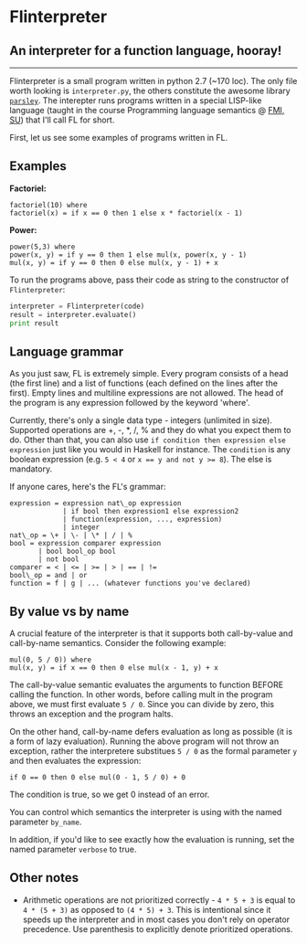 # Flinterpreter
## An interpreter for a function language, hooray!
- - -
Flinterpreter is a small program written in python 2.7 (~170 loc). The only file worth looking is `interpreter.py`, the others constitute the awesome library [`parsley`][parsley].
The interepter runs programs written in a special LISP-like language (taught in the course Programming language semantics @ [FMI, SU][fmi])
that I'll call FL for short.

First, let us see some examples of programs written in FL.
## Examples
**Factoriel:**
```
factoriel(10) where
factoriel(x) = if x == 0 then 1 else x * factoriel(x - 1)
```

**Power:**
```
power(5,3) where
power(x, y) = if y == 0 then 1 else mul(x, power(x, y - 1)
mul(x, y) = if y == 0 then 0 else mul(x, y - 1) + x 
```

To run the programs above, pass their code as string to the constructor of `Flinterpreter`:

```python
interpreter = Flinterpreter(code)
result = interpreter.evaluate()
print result
``` 

## Language grammar
As you just saw, FL is extremely simple. Every program consists of a head (the first line) and a list
of functions (each defined on the lines after the first). Empty lines and multiline expressions are not allowed.
The head of the program is any expression followed by the keyword 'where'. 

Currently, there's only a single data type - integers (unlimited in size). 
Supported operations are \+, \-, \*, /, % and they do what you expect them to do.
Other than that, you can also use `if condition then expression else expression` just like you would in Haskell for instance. The `condition` is any boolean expression (e.g. `5 < 4` or `x == y and not y >= 8`). The else is mandatory. 

If anyone cares, here's the FL's grammar:
```
expression = expression nat\_op expression 
             | if bool then expression1 else expression2
             | function(expression, ..., expression)
             | integer
nat\_op = \+ | \- | \* | / | %
bool = expression comparer expression 
       | bool bool_op bool
       | not bool
comparer = < | <= | >= | > | == | !=
bool\_op = and | or
function = f | g | ... (whatever functions you've declared)
```

## By value vs by name
A crucial feature of the interpreter is that it supports both call-by-value and call-by-name semantics. Consider the following example:

```
mul(0, 5 / 0)) where
mul(x, y) = if x == 0 then 0 else mul(x - 1, y) + x
```
The call-by-value semantic evaluates the arguments to function BEFORE calling the function. In other words, before calling mult in the program above, we must first evaluate `5 / 0`. Since you can divide by zero, this throws an exception and the program halts.

On the other hand, call-by-name defers evaluation as long as possible (it is a form of lazy evaluation). Running the above program will not throw an exception, rather the interpretere substitues `5 / 0` as the formal parameter `y` and then evaluates the expression:

```
if 0 == 0 then 0 else mul(0 - 1, 5 / 0) + 0
``` 
The condition is true, so we get 0 instead of an error.

You can control which semantics the interpreter is using with the named parameter `by_name`.

In addition, if you'd like to see exactly how the evaluation is running, set the named parameter `verbose` to true.

## Other notes
* Arithmetic operations are not prioritized correctly - `4 * 5 + 3` is equal to `4 * (5 + 3)` as opposed to `(4 * 5) + 3`. This is intentional since it speeds up the interpreter and in most cases you don't rely on operator precedence. Use parenthesis to explicitly denote prioritized operations.



[fmi]: http://fmi.uni-sofia.bg
[parsley]: https://pypi.python.org/pypi/Parsley
